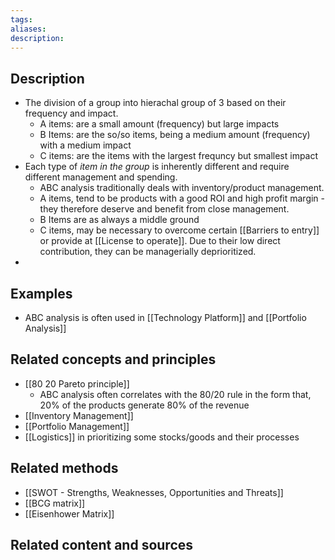 ```yaml
---
tags: 
aliases: 
description:
---
```


## Description
- The division of a group into hierachal group of 3 based on their frequency and impact.  
	- A items: are a small amount (frequency) but large impacts 
	- B Items: are the so/so items, being a medium amount (frequency) with a medium impact
	- C items: are the items with the largest frequncy but smallest impact 
- Each type of *item in the group* is inherently different and require different management and spending. 
	- ABC analysis traditionally deals with inventory/product management. 
	- A items, tend to be products with a good ROI and high profit margin - they therefore deserve and benefit from close management. 
	- B Items are as always a middle ground 
	- C items, may be necessary to overcome certain [[Barriers to entry]] or provide at [[License to operate]]. Due to their low direct contribution, they can be managerially deprioritized.  
- 

## Examples 
- ABC analysis is often used in [[Technology Platform]] and [[Portfolio Analysis]] 

## Related concepts and principles
- [[80 20 Pareto principle]]
	- ABC analysis often correlates with the 80/20 rule in the form that, 20% of the products generate 80% of the revenue 
- [[Inventory Management]]
- [[Portfolio Management]]
- [[Logistics]] in prioritizing some stocks/goods and their processes 


## Related methods
- [[SWOT - Strengths, Weaknesses, Opportunities and Threats]]
- [[BCG matrix]]
- [[Eisenhower Matrix]]


## Related content and sources